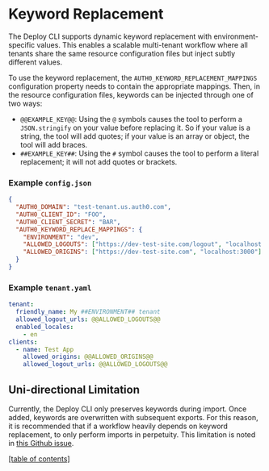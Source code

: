 # Keyword Replacement

The Deploy CLI supports dynamic keyword replacement with environment-specific values. This enables a scalable multi-tenant workflow where all tenants share the same resource configuration files but inject subtly different values.

To use the keyword replacement, the `AUTH0_KEYWORD_REPLACEMENT_MAPPINGS` configuration property needs to contain the appropriate mappings. Then, in the resource configuration files, keywords can be injected through one of two ways:

- `@@EXAMPLE_KEY@@`: Using the `@` symbols causes the tool to perform a `JSON.stringify` on your value before replacing it. So if your value is a string, the tool will add quotes; if your value is an array or object, the tool will add braces.
- `##EXAMPLE_KEY##`: Using the `#` symbol causes the tool to perform a literal replacement; it will not add quotes or brackets.

### Example `config.json`

```json
{
  "AUTH0_DOMAIN": "test-tenant.us.auth0.com",
  "AUTH0_CLIENT_ID": "FOO",
  "AUTH0_CLIENT_SECRET": "BAR",
  "AUTH0_KEYWORD_REPLACE_MAPPINGS": {
    "ENVIRONMENT": "dev",
    "ALLOWED_LOGOUTS": ["https://dev-test-site.com/logout", "localhost:3000/logout"],
    "ALLOWED_ORIGINS": ["https://dev-test-site.com", "localhost:3000"]
  }
}
```

### Example `tenant.yaml`

```yaml
tenant:
  friendly_name: My ##ENVIRONMENT## tenant
  allowed_logout_urls: @@ALLOWED_LOGOUTS@@
  enabled_locales:
    - en
clients:
  - name: Test App
    allowed_origins: @@ALLOWED_ORIGINS@@
    allowed_logout_urls: @@ALLOWED_LOGOUTS@@
```

## Uni-directional Limitation

Currently, the Deploy CLI only preserves keywords during import. Once added, keywords are overwritten with subsequent exports. For this reason, it is recommended that if a workflow heavily depends on keyword replacement, to only perform imports in perpetuity. This limitation is noted in [this Github issue](https://github.com/auth0/auth0-deploy-cli/issues/328).

[[table of contents]](../README.md#documentation)

